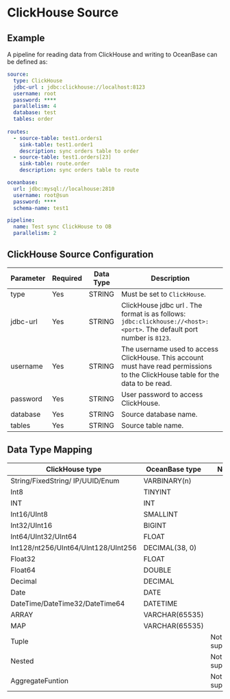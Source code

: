 # ClickHouse Source

## Example

A pipeline for reading data from ClickHouse and writing to OceanBase can be defined as:

```yaml
source:
  type: ClickHouse
  jdbc-url : jdbc:clickhouse://localhost:8123
  username: root
  password: ****
  parallelism: 4
  database: test
  tables: order
  
routes:
  - source-table: test1.orders1
    sink-table: test1.order1
    description: sync orders table to order
  - source-table: test1.orders[23]
    sink-table: route.order
    description: sync orders table to route

oceanbase:
  url: jdbc:mysql://localhouse:2810
  username: root@sun
  password: ****
  schema-name: test1

pipeline:
  name: Test sync ClickHouse to OB
  parallelism: 2

```

## ClickHouse Source Configuration

| Parameter | Required | Data Type |                                                           Description                                                            |
|-----------|----------|-----------|----------------------------------------------------------------------------------------------------------------------------------|
| type      | Yes      | STRING    | Must be set to `ClickHouse`.                                                                                                     |
| jdbc-url  | Yes      | STRING    | ClickHouse jdbc url . The format is as follows: `jdbc:clickhouse://<host>:<port>`. The default port number is `8123`.            |
| username  | Yes      | STRING    | The username used to access ClickHouse. This account must have read permissions to the ClickHouse table for the data to be read. |
| password  | Yes      | STRING    | User password to access ClickHouse.                                                                                              |
| database  | Yes      | STRING    | Source database name.                                                                                                            |
| tables    | Yes      | STRING    | Source table name.                                                                                                               |

## Data Type Mapping

| ClickHouse type                     | OceanBase type |     Notes     |
|-------------------------------------|----------------|---------------|
| String/FixedString/ IP/UUID/Enum    | VARBINARY(n)   |               |
| Int8                                | TINYINT        |               |
| INT                                 | INT            |               |
| Int16/UInt8                         | SMALLINT       |               |
| Int32/UInt16                        | BIGINT         |               |
| Int64/UInt32/UInt64                 | FLOAT          |               |
| Int128/nt256/UInt64/UInt128/UInt256 | DECIMAL(38, 0) |               |
| Float32                             | FLOAT          |               |
| Float64                             | DOUBLE         |               |
| Decimal                             | DECIMAL        |               |
| Date                                | DATE           |               |
| DateTime/DateTime32/DateTime64      | DATETIME       |               |
| ARRAY                               | VARCHAR(65535) |               |
| MAP                                 | VARCHAR(65535) |               |
| Tuple                               |                | Not supported |
| Nested                              |                | Not supported |
| AggregateFuntion                    |                | Not supported |

